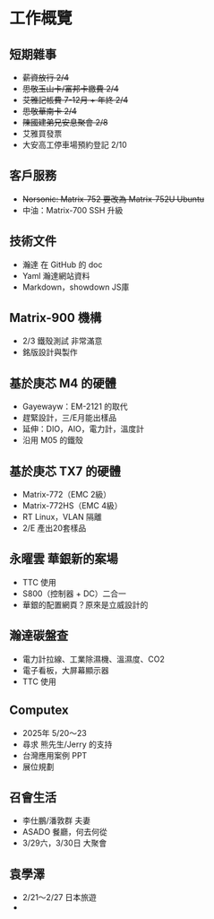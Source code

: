 # 工作概覽

## 短期雜事
- ~~薪資放行 2/4~~
- ~~思敬玉山卡/富邦卡繳費 2/4~~
- ~~艾雅記帳費 7-12月 + 年終 2/4~~
- ~~思敬華南卡 2/4~~
- ~~陳國建弟兄安息聚會 2/8~~
- 艾雅買發票
- 大安高工停車場預約登記 2/10

## 客戶服務
- ~~Norsonic: Matrix-752 要改為 Matrix-752U Ubuntu~~
- 中油：Matrix-700 SSH 升級

##  技術文件
- 瀚達 在 GitHub 的 doc
- Yaml 瀚達網站資料
- Markdown，showdown JS庫

## Matrix-900 機構
- 2/3 鐵殼測試 非常滿意
- 銘版設計與製作

## 基於庚芯 M4 的硬體
- Gayewayw：EM-2121 的取代
- 趕緊設計，三/E月能出樣品
- 延伸：DIO，AIO，電力計，溫度計
- 沿用 M05 的鐵殼

## 基於庚芯 TX7 的硬體
- Matrix-772（EMC 2級）
- Matrix-772HS（EMC 4級）
- RT Linux，VLAN 隔離
- 2/E 產出20套樣品

## 永曜雲 華銀新的案場
- TTC 使用
- S800（控制器 + DC）二合一
- 華銀的配置網頁？原來是立威設計的

## 瀚達碳盤查
- 電力計拉線、工業除濕機、溫濕度、CO2
- 電子看板，大屏幕顯示器
- TTC 使用

## Computex
- 2025年 5/20～23
- 尋求 熊先生/Jerry 的支持
- 台灣應用案例 PPT
- 展位規劃

## 召會生活
- 李仕鵬/潘敦群 夫妻
- ASADO 餐廳，何去何從
- 3/29六，3/30日 大聚會

## 袁學澤
- 2/21～2/27 日本旅遊
- 